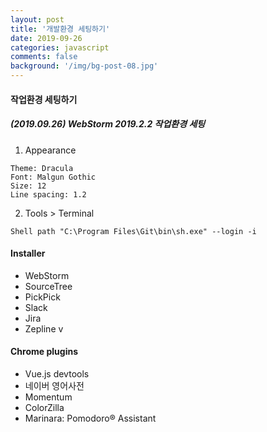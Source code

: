 ```yaml
---
layout: post
title: '개발환경 세팅하기'
date: 2019-09-26
categories: javascript
comments: false
background: '/img/bg-post-08.jpg'
---
```


#### 작업환경 세팅하기

##### (2019.09.26) WebStorm 2019.2.2 작업환경 세팅

1. Appearance

```
Theme: Dracula
Font: Malgun Gothic
Size: 12
Line spacing: 1.2
```

2. Tools > Terminal

```
Shell path "C:\Program Files\Git\bin\sh.exe" --login -i
```

#### Installer

- WebStorm
- SourceTree
- PickPick
- Slack
- Jira
- Zepline
  v

#### Chrome plugins

- Vue.js devtools
- 네이버 영어사전
- Momentum
- ColorZilla
- Marinara: Pomodoro® Assistant
